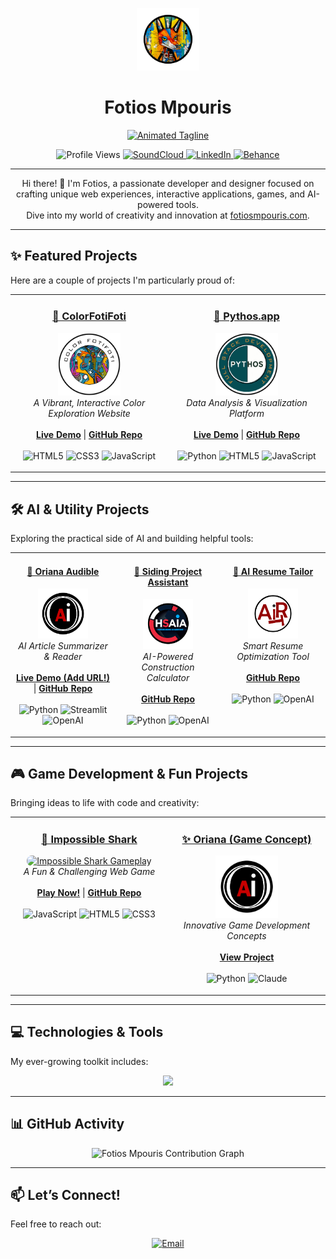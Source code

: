 <!-- TOP SECTION: LOGO & ANIMATED HEADER -->
<p align="center">
  <a href="https://fotiosmpouris.com">
    <img src="https://raw.githubusercontent.com/FotiosMpouris/FotiosMpouris/main/assets/fotioslogo.png" width="100" alt="Fotios Logo" />
  </a>
</p>

<h1 align="center">
  <a href="https://fotiosmpouris.com" style="text-decoration: none; color: inherit;">
    Fotios Mpouris
  </a>
</h1>

<p align="center">
  <a href="https://fotiosmpouris.com">
    <img src="https://readme-typing-svg.herokuapp.com?font=Fira+Code&size=18&duration=3000&pause=1000&color=36BCF7&background=FFFFFF00¢er=true&vCenter=true&width=450&lines=Creative+Developer+and+Designer;Building+Web+Innovations+%26+Tools;Exploring+AI+%26+Game+Development" alt="Animated Tagline" />
  </a>
</p>

<p align="center">
  <img src="https://komarev.com/ghpvc/?username=fotiosmpouris&label=Profile%20Views&color=0e75b6&style=flat-square" alt="Profile Views" />
  <a href="https://on.soundcloud.com/n8NTVe9tuCFniUb98">
    <img src="https://img.shields.io/badge/-SoundCloud-FF3300?style=flat-square&logo=SoundCloud&logoColor=white" alt="SoundCloud" />
  </a>
  <a href="https://www.linkedin.com/in/fotios-mpouris-57728b240/">
      <img src="https://img.shields.io/badge/LinkedIn-0077B5?style=flat-square&logo=linkedin&logoColor=white" alt="LinkedIn"/>
  </a>
   <a href="https://www.behance.net/fotiosmpouris">
      <img src="https://img.shields.io/badge/Behance-1769FF?style=flat-square&logo=behance&logoColor=white" alt="Behance"/>
  </a>
</p>

---

<!-- ABOUT ME -->
<p align="center">
  Hi there! 👋 I'm Fotios, a passionate developer and designer focused on crafting unique web experiences, interactive applications, games, and AI-powered tools. <br/> Dive into my world of creativity and innovation at <a href="https://fotiosmpouris.com">fotiosmpouris.com</a>.
</p>

---

## ✨ Featured Projects

Here are a couple of projects I'm particularly proud of:

<table width="100%">
  <tr>
    <td width="50%" valign="top">
      <h3 align="center">
        <a href="https://colorfotifoti.com">🎨 ColorFotiFoti</a>
      </h3>
      <p align="center">
        <a href="https://colorfotifoti.com">
          <img src="https://raw.githubusercontent.com/FotiosMpouris/FotiosMpouris/main/assets/fotifotilogo.png" width="100" alt="ColorFotiFoti Logo"/>
        </a>
        <br/>
        <em>A Vibrant, Interactive Color Exploration Website</em>
        <br/><br/>
        <a href="https://colorfotifoti.com"><strong>Live Demo</strong></a> | <a href="https://github.com/FotiosMpouris/colorfotifoti-site"><strong>GitHub Repo</strong></a>
        <br/><br/>
        <img src="https://img.shields.io/badge/HTML5-E34F26?style=flat-square&logo=html5&logoColor=white" alt="HTML5" />
        <img src="https://img.shields.io/badge/CSS3-1572B6?style=flat-square&logo=css3&logoColor=white" alt="CSS3" />
        <img src="https://img.shields.io/badge/JavaScript-F7DF1E?style=flat-square&logo=javascript&logoColor=black" alt="JavaScript" />
      </p>
    </td>
    <td width="50%" valign="top">
      <h3 align="center">
         <a href="https://pythos.app">🐍 Pythos.app</a>
      </h3>
      <p align="center">
        <a href="https://pythos.app">
           <img src="https://raw.githubusercontent.com/FotiosMpouris/FotiosMpouris/main/assets/pythos-logo.png" width="100" alt="Pythos Logo"/>
        </a>
        <br/>
        <em>Data Analysis & Visualization Platform</em>
         <br/><br/>
        <a href="https://pythos.app"><strong>Live Demo</strong></a> | <a href="https://github.com/FotiosMpouris/Pythos"><strong>GitHub Repo</strong></a>
        <br/><br/>
        <img src="https://img.shields.io/badge/Python-3776AB?style=flat-square&logo=python&logoColor=white" alt="Python" />
        <img src="https://img.shields.io/badge/HTML5-E34F26?style=flat-square&logo=html5&logoColor=white" alt="HTML5" />
        <img src="https://img.shields.io/badge/JavaScript-F7DF1E?style=flat-square&logo=javascript&logoColor=black" alt="JavaScript" />
      </p>
    </td>
  </tr>
</table>

---

## 🛠️ AI & Utility Projects

Exploring the practical side of AI and building helpful tools:

<table width="100%">
  <tr>
    <td width="33%" valign="top">
      <h4 align="center">
        <a href="https://github.com/FotiosMpouris/Oriana-Audible">📣 Oriana Audible</a>
      </h4>
      <p align="center">
        <a href="https://github.com/FotiosMpouris/Oriana-Audible">
           <img src="https://raw.githubusercontent.com/FotiosMpouris/Oriana-Audible/main/orianalogo.png" width="80" alt="Oriana Audible Logo"/>
        </a>
        <br/>
        <em>AI Article Summarizer & Reader</em>
        <br/><br/>
        <a href="YOUR_ORIANA_AUDIBLE_DEPLOYED_URL_HERE"><strong>Live Demo (Add URL!)</strong></a> | <a href="https://github.com/FotiosMpouris/Oriana-Audible"><strong>GitHub Repo</strong></a>
        <br/><br/>
        <img src="https://img.shields.io/badge/Python-3776AB?style=flat-square&logo=python&logoColor=white" alt="Python" />
        <img src="https://img.shields.io/badge/Streamlit-FF4B4B?style=flat-square&logo=streamlit&logoColor=white" alt="Streamlit" />
        <img src="https://img.shields.io/badge/OpenAI-412991?style=flat-square&logo=openai&logoColor=white" alt="OpenAI" />
      </p>
    </td>
    <td width="33%" valign="top">
      <h4 align="center">
        <a href="https://github.com/FotiosMpouris/Hardie-Siding-Agent-Testing-Working_Copy">📐 Siding Project Assistant</a>
      </h4>
      <p align="center">
         <a href="https://github.com/FotiosMpouris/Hardie-Siding-Agent-Testing-Working_Copy">
            <img src="https://raw.githubusercontent.com/FotiosMpouris/FotiosMpouris/main/assets/siding-assistant-logo.png" width="80" alt="Siding Assistant Logo"/>
         </a>
        <br/>
        <em>AI-Powered Construction Calculator</em>
         <br/><br/>
         <a href="https://github.com/FotiosMpouris/Hardie-Siding-Agent-Testing-Working_Copy"><strong>GitHub Repo</strong></a>
        <br/><br/>
        <img src="https://img.shields.io/badge/Python-3776AB?style=flat-square&logo=python&logoColor=white" alt="Python" />
        <img src="https://img.shields.io/badge/OpenAI-412991?style=flat-square&logo=openai&logoColor=white" alt="OpenAI" />
      </p>
    </td>
     <td width="33%" valign="top">
      <h4 align="center">
         <a href="https://github.com/FotiosMpouris/ReggieResume2">📄 AI Resume Tailor</a>
      </h4>
       <p align="center">
          <a href="https://github.com/FotiosMpouris/ReggieResume2">
            <img src="https://raw.githubusercontent.com/FotiosMpouris/FotiosMpouris/main/assets/resume-tailor-logo.png" width="80" alt="AI Resume Tailor Logo"/>
         </a>
        <br/>
        <em>Smart Resume Optimization Tool</em>
        <br/><br/>
         <a href="https://github.com/FotiosMpouris/ReggieResume2"><strong>GitHub Repo</strong></a>
        <br/><br/>
        <img src="https://img.shields.io/badge/Python-3776AB?style=flat-square&logo=python&logoColor=white" alt="Python" />
        <img src="https://img.shields.io/badge/OpenAI-412991?style=flat-square&logo=openai&logoColor=white" alt="OpenAI" />
      </p>
    </td>
  </tr>
</table>

---

## 🎮 Game Development & Fun Projects

Bringing ideas to life with code and creativity:

<table width="100%">
  <tr>
    <td width="50%" valign="top">
        <h3 align="center"><a href="https://fotiosmpouris.github.io/ImpossibleShark2/">🦈 Impossible Shark</a></h3>
        <p align="center">
          <a href="https://fotiosmpouris.github.io/ImpossibleShark2/">
            <img width="90%" src="https://raw.githubusercontent.com/FotiosMpouris/FotiosMpouris/main/assets/impossibleSharkGIF.gif" alt="Impossible Shark Gameplay" style="border-radius: 8px;"/>
          </a>
          <br/>
           <em>A Fun & Challenging Web Game</em>
           <br/><br/>
           <a href="https://fotiosmpouris.github.io/ImpossibleShark2/"><strong>Play Now!</strong></a> | <a href="https://github.com/FotiosMpouris/ImpossibleShark2"><strong>GitHub Repo</strong></a>
           <br/><br/>
           <img src="https://img.shields.io/badge/JavaScript-F7DF1E?style=flat-square&logo=javascript&logoColor=black" alt="JavaScript" />
           <img src="https://img.shields.io/badge/HTML5-E34F26?style=flat-square&logo=html5&logoColor=white" alt="HTML5" />
           <img src="https://img.shields.io/badge/CSS3-1572B6?style=flat-square&logo=css3&logoColor=white" alt="CSS3" />
        </p>
    </td>
    <td width="50%" valign="top">
      <h3 align="center"><a href="https://github.com/FotiosMpouris/Oriana">✨ Oriana (Game Concept)</a></h3>
       <p align="center">
          <a href="https://github.com/FotiosMpouris/Oriana">
            <img src="https://raw.githubusercontent.com/FotiosMpouris/FotiosMpouris/main/assets/oriana-logo.png" width="100" alt="Oriana Game Logo"/>
         </a>
        <br/>
        <em>Innovative Game Development Concepts</em>
         <br/><br/>
         <a href="https://github.com/FotiosMpouris/Oriana"><strong>View Project</strong></a>
        <br/><br/>
        <img src="https://img.shields.io/badge/Python-3776AB?style=flat-square&logo=python&logoColor=white" alt="Python" />
        <img src="https://img.shields.io/badge/Claude-D97755?style=flat-square&logo=anthropic&logoColor=white" alt="Claude" />
        <!-- Add other relevant game dev tech badges if applicable -->
      </p>
    </td>
  </tr>
</table>

---

## 💻 Technologies & Tools

My ever-growing toolkit includes:

<p align="center">
  <a href="https://skillicons.dev">
    <img src="https://skillicons.dev/icons?i=python,cs,unity,js,html,css,androidstudio,ps,pr,ai,ae,blender,github,nodejs,gcp,dotnet,vscode,figma&perline=9" />
  </a>
</p>

---

## 📊 GitHub Activity

<p align="center">
  <img src="https://github-readme-activity-graph.vercel.app/graph?username=fotiosmpouris&theme=github-compact&hide_border=true&area=true" alt="Fotios Mpouris Contribution Graph" />
</p>

---

## 📫 Let’s Connect!

Feel free to reach out:

<p align="center">
  <a href="mailto:fotiosmpouris@gmail.com">
    <img src="https://img.shields.io/badge/Email-fotiosmpouris@gmail.com-D14836?style=flat-square&logo=gmail&logoColor=white" alt="Email"/>
  </a>
  <!-- LinkedIn and Behance badges moved to the top section -->
</p>
